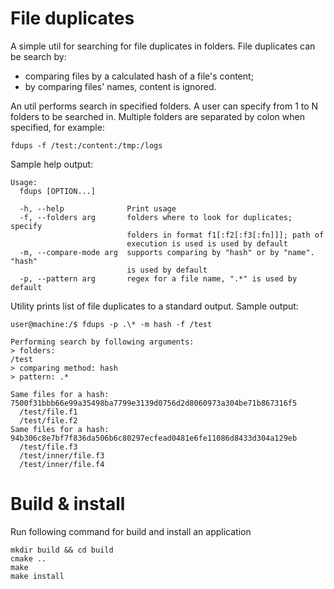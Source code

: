 # File duplicates
A simple util for searching for file duplicates in folders.
File duplicates can be search by:
- comparing files by a calculated hash of a file's content;
- by comparing files' names, content is ignored.

An util performs search in specified folders. A user can specify from 1 to N folders to be searched in.
Multiple folders are separated by colon when specified, for example:
```
fdups -f /test:/content:/tmp:/logs
```

Sample help output:
```
Usage:
  fdups [OPTION...]

  -h, --help              Print usage
  -f, --folders arg       folders where to look for duplicates; specify 
                          folders in format f1[:f2[:f3[:fn]]]; path of 
                          execution is used is used by default
  -m, --compare-mode arg  supports comparing by "hash" or by "name". "hash" 
                          is used by default
  -p, --pattern arg       regex for a file name, ".*" is used by default
```

Utility prints list of file duplicates to a standard output.
Sample output:
```
user@machine:/$ fdups -p .\* -m hash -f /test

Performing search by following arguments:
> folders: 
/test
> comparing method: hash
> pattern: .*

Same files for a hash: 7500f31bbb66e99a35498ba7799e3139d0756d2d8060973a304be71b867316f5
  /test/file.f1
  /test/file.f2
Same files for a hash: 94b306c8e7bf7f836da506b6c80297ecfead0481e6fe11086d8433d304a129eb
  /test/file.f3
  /test/inner/file.f3
  /test/inner/file.f4
```


# Build & install
Run following command for build and install an application

```
mkdir build && cd build
cmake ..
make
make install
```

